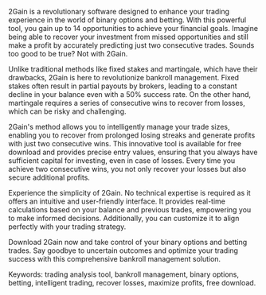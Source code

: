 2Gain is a revolutionary software designed to enhance your trading experience in the world of binary options and betting. With this powerful tool, you gain up to 14 opportunities to achieve your financial goals. Imagine being able to recover your investment from missed opportunities and still make a profit by accurately predicting just two consecutive trades. Sounds too good to be true? Not with 2Gain.

Unlike traditional methods like fixed stakes and martingale, which have their drawbacks, 2Gain is here to revolutionize bankroll management. Fixed stakes often result in partial payouts by brokers, leading to a constant decline in your balance even with a 50% success rate. On the other hand, martingale requires a series of consecutive wins to recover from losses, which can be risky and challenging.

2Gain's method allows you to intelligently manage your trade sizes, enabling you to recover from prolonged losing streaks and generate profits with just two consecutive wins. This innovative tool is available for free download and provides precise entry values, ensuring that you always have sufficient capital for investing, even in case of losses. Every time you achieve two consecutive wins, you not only recover your losses but also secure additional profits.

Experience the simplicity of 2Gain. No technical expertise is required as it offers an intuitive and user-friendly interface. It provides real-time calculations based on your balance and previous trades, empowering you to make informed decisions. Additionally, you can customize it to align perfectly with your trading strategy.

Download 2Gain now and take control of your binary options and betting trades. Say goodbye to uncertain outcomes and optimize your trading success with this comprehensive bankroll management solution.

Keywords: trading analysis tool, bankroll management, binary options, betting, intelligent trading, recover losses, maximize profits, free download.
